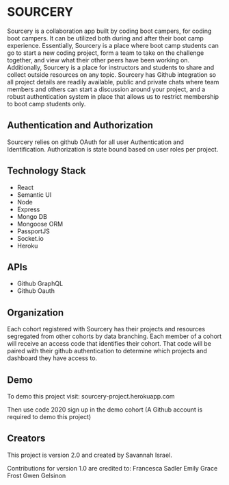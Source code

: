 # SOURCERY
Sourcery is a collaboration app built by coding boot campers, for coding boot campers. It can be utilized both during and after their boot camp experience. Essentially, Sourcery is a place where boot camp students can go to start a new coding project, form a team to take on the challenge together, and view what their other peers have been working on.  Additionally, Sourcery is a place for instructors and students to share and collect outside resources on any topic. Sourcery has Github integration so all project details are readily available, public and private chats where team members and others can start a discussion around your project, and  a robust authentication system in place that allows us to restrict membership to boot camp students only.


## Authentication and Authorization
Sourcery relies on github OAuth for all user Authentication and Identification. Authorization is state bound based on user roles per project.

## Technology Stack
- React
- Semantic UI
- Node
- Express
- Mongo DB
- Mongoose ORM
- PassportJS
- Socket.io
- Heroku

## APIs
- Github GraphQL
- Github Oauth 

## Organization
Each cohort registered with Sourcery has their projects and resources segregated from other cohorts by data branching. Each member of a cohort will receive an access code that identifies their cohort. That code will be paired with their github authentication to determine which projects and dashboard they have access to.

## Demo
To demo this project visit:
sourcery-project.herokuapp.com

Then use code 2020 sign up in the demo cohort (A Github account is required to demo this project)

## Creators
This project is version 2.0 and created by Savannah Israel.

Contributions for version 1.0 are credited to:
Francesca Sadler
Emily Grace Frost
Gwen Gelsinon
